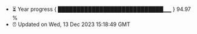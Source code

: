 - ⏳ Year progress { ████████████████████████████▁▁ } 94.97 %
- ⏰ Updated on Wed, 13 Dec 2023 15:18:49 GMT


